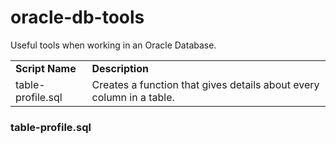 # oracle-db-tools
Useful tools when working in an Oracle Database.

<table><tr><td><b>Script Name</b></td><td><b>Description</b></td></tr>
  <tr><td>table-profile.sql</td><td>Creates a function that gives details about every column in a table.</td></tr></table>
  
  <h3>table-profile.sql</h3>
  
